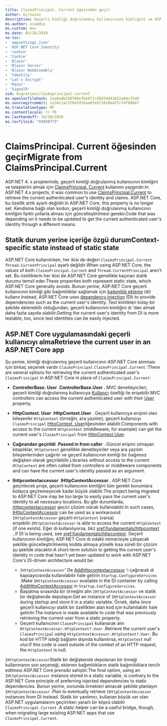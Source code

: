 ```yaml
---
title: ClaimsPrincipal. Current öğesinden geçir
author: mjrousos
description: Geçerli kimliği doğrulanmış kullanıcının kimliğini ve ASP.NET Core taleplerini almak için ClaimsPrincipal. Current ' dan uzağa geçiş yapmayı öğrenin.
ms.author: scaddie
ms.custom: mvc
ms.date: 03/26/2019
no-loc:
- 'appsettings.json'
- 'ASP.NET Core Identity'
- 'cookie'
- 'Cookie'
- 'Blazor'
- 'Blazor Server'
- 'Blazor WebAssembly'
- 'Identity'
- "Let's Encrypt"
- 'Razor'
- 'SignalR'
uid: migration/claimsprincipal-current
ms.openlocfilehash: 3aa0adb299789efbb071cdb934d43832a84cf540
ms.sourcegitcommit: ca34c1ac578e7d3daa0febf1810ba5fc74f60bbf
ms.translationtype: MT
ms.contentlocale: tr-TR
ms.lasthandoff: 10/30/2020
ms.locfileid: "93059773"
---
```

# <a name="migrate-from-claimsprincipalcurrent"></a><span data-ttu-id="f5a0e-103">ClaimsPrincipal. Current öğesinden geçir</span><span class="sxs-lookup"><span data-stu-id="f5a0e-103">Migrate from ClaimsPrincipal.Current</span></span>

<span data-ttu-id="f5a0e-104">ASP.NET 4. x projelerinde, geçerli kimliği doğrulanmış kullanıcının kimliğini ve taleplerini almak için [ClaimsPrincipal. Current](/dotnet/api/system.security.claims.claimsprincipal.current) kullanımı yaygındır.</span><span class="sxs-lookup"><span data-stu-id="f5a0e-104">In ASP.NET 4.x projects, it was common to use [ClaimsPrincipal.Current](/dotnet/api/system.security.claims.claimsprincipal.current) to retrieve the current authenticated user's identity and claims.</span></span> <span data-ttu-id="f5a0e-105">ASP.NET Core, bu özellik artık ayarlı değildir.</span><span class="sxs-lookup"><span data-stu-id="f5a0e-105">In ASP.NET Core, this property is no longer set.</span></span> <span data-ttu-id="f5a0e-106">Kendisine bağlı olan kodun, geçerli kimliği doğrulanmış kullanıcının kimliğini farklı yollarla alması için güncelleştirilmesi gerekir.</span><span class="sxs-lookup"><span data-stu-id="f5a0e-106">Code that was depending on it needs to be updated to get the current authenticated user's identity through a different means.</span></span>

## <a name="context-specific-state-instead-of-static-state"></a><span data-ttu-id="f5a0e-107">Statik durum yerine içeriğe özgü durum</span><span class="sxs-lookup"><span data-stu-id="f5a0e-107">Context-specific state instead of static state</span></span>

<span data-ttu-id="f5a0e-108">ASP.NET Core kullanılırken, her ikisi de değeri `ClaimsPrincipal.Current` `Thread.CurrentPrincipal` ayarlı değildir.</span><span class="sxs-lookup"><span data-stu-id="f5a0e-108">When using ASP.NET Core, the values of both `ClaimsPrincipal.Current` and `Thread.CurrentPrincipal` aren't set.</span></span> <span data-ttu-id="f5a0e-109">Bu özelliklerin her ikisi de ASP.NET Core genellikle kaçınan statik durumu temsil eder.</span><span class="sxs-lookup"><span data-stu-id="f5a0e-109">These properties both represent static state, which ASP.NET Core generally avoids.</span></span> <span data-ttu-id="f5a0e-110">Bunun yerine, ASP.NET Core geçerli kullanıcının kimliği gibi bağımlılıklar sağlamak için [bağımlılık ekleme](xref:fundamentals/dependency-injection) (dı) kullanır.</span><span class="sxs-lookup"><span data-stu-id="f5a0e-110">Instead, ASP.NET Core uses [dependency injection](xref:fundamentals/dependency-injection) (DI) to provide dependencies such as the current user's identity.</span></span> <span data-ttu-id="f5a0e-111">Test kimlikleri kolay bir şekilde eklenebilir olduğundan, geçerli kullanıcının kimliğini dı 'dan almak daha fazla sayıda olabilir.</span><span class="sxs-lookup"><span data-stu-id="f5a0e-111">Getting the current user's identity from DI is more testable, too, since test identities can be easily injected.</span></span>

## <a name="retrieve-the-current-user-in-an-aspnet-core-app"></a><span data-ttu-id="f5a0e-112">ASP.NET Core uygulamasındaki geçerli kullanıcıyı alma</span><span class="sxs-lookup"><span data-stu-id="f5a0e-112">Retrieve the current user in an ASP.NET Core app</span></span>

<span data-ttu-id="f5a0e-113">Şu yerine, kimliği doğrulanmış geçerli kullanıcının ASP.NET Core alınması için birkaç seçenek vardır `ClaimsPrincipal` `ClaimsPrincipal.Current` :</span><span class="sxs-lookup"><span data-stu-id="f5a0e-113">There are several options for retrieving the current authenticated user's `ClaimsPrincipal` in ASP.NET Core in place of `ClaimsPrincipal.Current`:</span></span>

* <span data-ttu-id="f5a0e-114">**ControllerBase. User** .</span><span class="sxs-lookup"><span data-stu-id="f5a0e-114">**ControllerBase.User** .</span></span> <span data-ttu-id="f5a0e-115">MVC denetleyicileri, geçerli kimliği doğrulanmış kullanıcıya [Kullanıcı](/dotnet/api/microsoft.aspnetcore.mvc.controllerbase.user) özelliği ile erişebilir.</span><span class="sxs-lookup"><span data-stu-id="f5a0e-115">MVC controllers can access the current authenticated user with their [User](/dotnet/api/microsoft.aspnetcore.mvc.controllerbase.user) property.</span></span>
* <span data-ttu-id="f5a0e-116">**HttpContext. User** .</span><span class="sxs-lookup"><span data-stu-id="f5a0e-116">**HttpContext.User** .</span></span> <span data-ttu-id="f5a0e-117">Geçerli kullanıcıya erişimi olan bileşenler `HttpContext` (örneğin, ara yazılım), geçerli kullanıcıyı `ClaimsPrincipal` [HttpContext. User](/dotnet/api/microsoft.aspnetcore.http.httpcontext.user)öğesinden alabilir.</span><span class="sxs-lookup"><span data-stu-id="f5a0e-117">Components with access to the current `HttpContext` (middleware, for example) can get the current user's `ClaimsPrincipal` from [HttpContext.User](/dotnet/api/microsoft.aspnetcore.http.httpcontext.user).</span></span>
* <span data-ttu-id="f5a0e-118">**Çağırandan geçirildi** .</span><span class="sxs-lookup"><span data-stu-id="f5a0e-118">**Passed in from caller** .</span></span> <span data-ttu-id="f5a0e-119">Güncel erişimi olmayan kitaplıklar, `HttpContext` genellikle denetleyiciler veya ara yazılım bileşenlerinden çağırılır ve geçerli kullanıcının kimliği bir bağımsız değişken olarak geçirilebilir.</span><span class="sxs-lookup"><span data-stu-id="f5a0e-119">Libraries without access to the current `HttpContext` are often called from controllers or middleware components and can have the current user's identity passed as an argument.</span></span>
* <span data-ttu-id="f5a0e-120">**Ihttpcontextaccessor** .</span><span class="sxs-lookup"><span data-stu-id="f5a0e-120">**IHttpContextAccessor** .</span></span> <span data-ttu-id="f5a0e-121">ASP.NET Core geçirilecek proje, geçerli kullanıcının kimliğini tüm gerekli konumlara kolayca geçiremeyecek kadar büyük olabilir.</span><span class="sxs-lookup"><span data-stu-id="f5a0e-121">The project being migrated to ASP.NET Core may be too large to easily pass the current user's identity to all necessary locations.</span></span> <span data-ttu-id="f5a0e-122">Bu gibi durumlarda, [ıhttpcontextaccessor](/dotnet/api/microsoft.aspnetcore.http.ihttpcontextaccessor) geçici çözüm olarak kullanılabilir.</span><span class="sxs-lookup"><span data-stu-id="f5a0e-122">In such cases, [IHttpContextAccessor](/dotnet/api/microsoft.aspnetcore.http.ihttpcontextaccessor) can be used as a workaround.</span></span> <span data-ttu-id="f5a0e-123">`IHttpContextAccessor` geçerli `HttpContext` (varsa) erişebilir.</span><span class="sxs-lookup"><span data-stu-id="f5a0e-123">`IHttpContextAccessor` is able to access the current `HttpContext` (if one exists).</span></span> <span data-ttu-id="f5a0e-124">Eğer dı kullanılıyorsa, bkz <xref:fundamentals/httpcontext> ..</span><span class="sxs-lookup"><span data-stu-id="f5a0e-124">If DI is being used, see <xref:fundamentals/httpcontext>.</span></span> <span data-ttu-id="f5a0e-125">Geçerli kullanıcının kimliğini, ASP.NET Core dı odaklı mimarisiyle çalışacak şekilde güncelleştirilmemiş kodda almaya yönelik kısa süreli bir çözüm şu şekilde olacaktır:</span><span class="sxs-lookup"><span data-stu-id="f5a0e-125">A short-term solution to getting the current user's identity in code that hasn't yet been updated to work with ASP.NET Core's DI-driven architecture would be:</span></span>

  * <span data-ttu-id="f5a0e-126">`IHttpContextAccessor`' De [Addhttpcontextaccessor](https://github.com/aspnet/Hosting/issues/793) 'ı çağırarak dı kapsayıcısında kullanılabilir hale getirin `Startup.ConfigureServices` .</span><span class="sxs-lookup"><span data-stu-id="f5a0e-126">Make `IHttpContextAccessor` available in the DI container by calling [AddHttpContextAccessor](https://github.com/aspnet/Hosting/issues/793) in `Startup.ConfigureServices`.</span></span>
  * <span data-ttu-id="f5a0e-127">Başlatma sırasında bir örneğini alın `IHttpContextAccessor` ve statik bir değişkende depolayın.</span><span class="sxs-lookup"><span data-stu-id="f5a0e-127">Get an instance of `IHttpContextAccessor` during startup and store it in a static variable.</span></span> <span data-ttu-id="f5a0e-128">Örnek, daha önce geçerli kullanıcıyı statik bir özellikten alan kod için kullanılabilir hale getirilir.</span><span class="sxs-lookup"><span data-stu-id="f5a0e-128">The instance is made available to code that was previously retrieving the current user from a static property.</span></span>
  * <span data-ttu-id="f5a0e-129">Geçerli kullanıcının `ClaimsPrincipal` kullanarak alın `HttpContextAccessor.HttpContext?.User` .</span><span class="sxs-lookup"><span data-stu-id="f5a0e-129">Retrieve the current user's `ClaimsPrincipal` using `HttpContextAccessor.HttpContext?.User`.</span></span> <span data-ttu-id="f5a0e-130">Bu kod bir HTTP isteği bağlamı dışında kullanılırsa, `HttpContext` null olur.</span><span class="sxs-lookup"><span data-stu-id="f5a0e-130">If this code is used outside of the context of an HTTP request, the `HttpContext` is null.</span></span>

<span data-ttu-id="f5a0e-131">`IHttpContextAccessor`Statik bir değişkende depolanan bir örneği kullanmanın son seçeneği, eklenen bağımlılıkların statik bağımlılıklara tercih edilmesi ASP.NET Core prensibi sahiptir.</span><span class="sxs-lookup"><span data-stu-id="f5a0e-131">The final option, using an `IHttpContextAccessor` instance stored in a static variable, is contrary to the ASP.NET Core principle of preferring injected dependencies to static dependencies.</span></span> <span data-ttu-id="f5a0e-132">Bunun yerine, sonunda örnekleri alınacak şekilde planlayın `IHttpContextAccessor` .</span><span class="sxs-lookup"><span data-stu-id="f5a0e-132">Plan to eventually retrieve `IHttpContextAccessor` instances from DI instead.</span></span> <span data-ttu-id="f5a0e-133">Statik bir yardımcı, kullanan büyük var olan ASP.NET uygulamalarını geçirirken yararlı bir köprü olabilir `ClaimsPrincipal.Current` .</span><span class="sxs-lookup"><span data-stu-id="f5a0e-133">A static helper can be a useful bridge, though, when migrating large existing ASP.NET apps that use `ClaimsPrincipal.Current`.</span></span>
